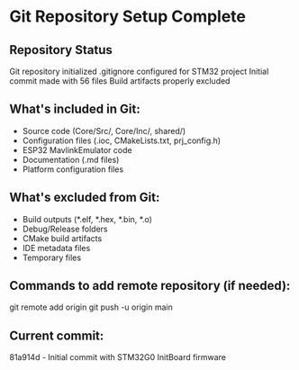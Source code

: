 # Git Repository Setup Complete

## Repository Status
 Git repository initialized
 .gitignore configured for STM32 project
 Initial commit made with 56 files
 Build artifacts properly excluded

## What's included in Git:
- Source code (Core/Src/, Core/Inc/, shared/)
- Configuration files (.ioc, CMakeLists.txt, prj_config.h)
- ESP32 MavlinkEmulator code
- Documentation (.md files)
- Platform configuration files

## What's excluded from Git:
- Build outputs (*.elf, *.hex, *.bin, *.o)
- Debug/Release folders
- CMake build artifacts
- IDE metadata files
- Temporary files

## Commands to add remote repository (if needed):
git remote add origin <your-repository-url>
git push -u origin main

## Current commit:
81a914d - Initial commit with STM32G0 InitBoard firmware

